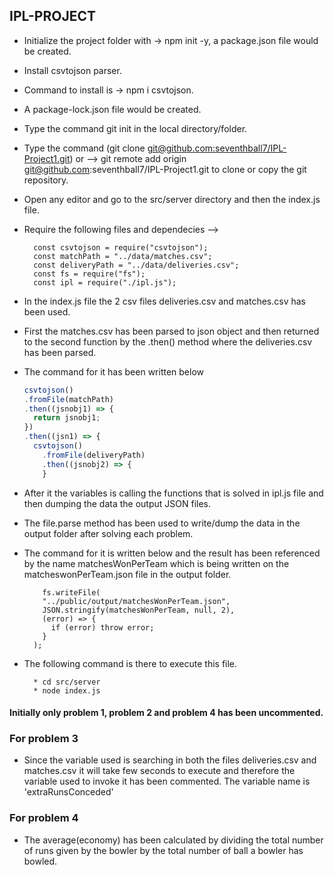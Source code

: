 ## IPL-PROJECT

- Initialize the project folder with -> npm init -y, a package.json file would be created.
- Install csvtojson parser.
- Command to install is -> npm i csvtojson.
- A package-lock.json file would be created.
- Type the command git init in the local directory/folder.
- Type the command (git clone [git@github.com:seventhball7/IPL-Project1.git](git@github.com:seventhball7/IPL-Project1.git)) or --> git remote add origin git@github.com:seventhball7/IPL-Project1.git to clone or copy the git repository.
- Open any editor and go to the src/server directory and then the index.js file.
- Require the following files and dependecies -->

        const csvtojson = require("csvtojson");
        const matchPath = "../data/matches.csv";
        const deliveryPath = "../data/deliveries.csv";
        const fs = require("fs");
        const ipl = require("./ipl.js");

- In the index.js file the 2 csv files deliveries.csv and matches.csv has been used.
- First the matches.csv has been parsed to json object and then returned to the second function by the .then() method where the deliveries.csv has been parsed.
- The command for it has been written below
  ```javascript
  csvtojson()
  .fromFile(matchPath)
  .then((jsnobj1) => {
    return jsnobj1;
  })
  .then((jsn1) => {
    csvtojson()
      .fromFile(deliveryPath)
      .then((jsnobj2) => {
      }
  ```
- After it the variables is calling the functions that is solved in ipl.js file and then dumping the data the output JSON files.
- The file.parse method has been used to write/dump the data in the output folder after solving each problem.
- The command for it is written below and the result has been referenced by the name matchesWonPerTeam which is being written on the matcheswonPerTeam.json file in the output folder.

          fs.writeFile(
          "../public/output/matchesWonPerTeam.json",
          JSON.stringify(matchesWonPerTeam, null, 2),
          (error) => {
            if (error) throw error;
          }
        );

- The following command is there to execute this file.

        * cd src/server
        * node index.js

#### Initially only problem 1, problem 2 and problem 4 has been uncommented.

### For problem 3

- Since the variable used is searching in both the files deliveries.csv and matches.csv it will take few seconds to execute and therefore the variable used to invoke it has been commented. The variable name is 'extraRunsConceded'

### For problem 4

- The average(economy) has been calculated by dividing the total number of runs given by the bowler by the total number of ball a bowler has bowled.

